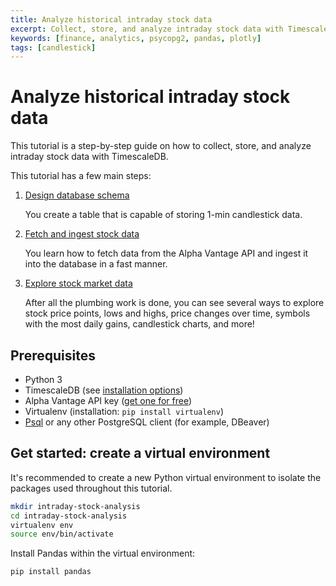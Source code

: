 ```yaml
---
title: Analyze historical intraday stock data
excerpt: Collect, store, and analyze intraday stock data with TimescaleDB
keywords: [finance, analytics, psycopg2, pandas, plotly]
tags: [candlestick]
---
```


# Analyze historical intraday stock data

This tutorial is a step-by-step guide on how to collect, store, and analyze intraday stock data
with TimescaleDB.

This tutorial has a few main steps:

1. [Design database schema][design-schema]

   You create a table that is capable of storing 1-min candlestick data.
2. [Fetch and ingest stock data][fetch-ingest]

   You learn how to fetch data from the Alpha Vantage API and ingest it into the database in a fast manner.
3. [Explore stock market data][explore]

   After all the plumbing work is done, you can see several ways to explore stock price points, lows and highs, price changes over time, symbols with the most daily gains, candlestick charts, and more!


## Prerequisites

* Python 3
* TimescaleDB (see [installation options][install-timescale])
* Alpha Vantage API key ([get one for free][alpha-vantage-apikey])
* Virtualenv (installation: `pip install virtualenv`)
* [Psql][psql-install] or any other PostgreSQL client (for example, DBeaver)

## Get started: create a virtual environment

It's recommended to create a new Python virtual environment to isolate the packages used
throughout this tutorial.

```bash
mkdir intraday-stock-analysis
cd intraday-stock-analysis
virtualenv env
source env/bin/activate
```

Install Pandas within the virtual environment:
```bash
pip install pandas
```

[alpha-vantage-apikey]: https://www.alphavantage.co/support/#api-key
[design-schema]: /timescaledb/:currentVersion:/tutorials/analyze-intraday-stocks/design-schema
[explore]: /timescaledb/:currentVersion:/tutorials/analyze-intraday-stocks/explore-stocks-data
[fetch-ingest]: /timescaledb/:currentVersion:/tutorials/analyze-intraday-stocks/fetch-and-ingest
[install-timescale]: /install/latest/
[psql-install]: /timescaledb/:currentVersion:/how-to-guides/connecting/psql

